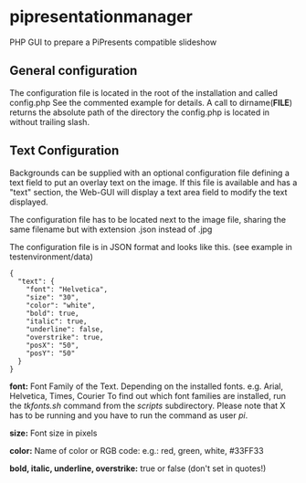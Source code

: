 pipresentationmanager
=====================

PHP GUI to prepare a PiPresents compatible slideshow

General configuration
---------------------
The configuration file is located in the root of the installation and
called config.php
See the commented example for details. A call to dirname(__FILE__)
returns the absolute path of the directory the config.php is located
in without trailing slash.

Text Configuration
------------------
Backgrounds can be supplied with an optional configuration file
defining a text field to put an overlay text on the image.
If this file is available and has a "text" section, the Web-GUI will
display a text area field to modify the text displayed.

The configuration file has to be located next to the image file,
sharing the same filename but with extension .json instead of .jpg

The configuration file is in JSON format and looks like this.
(see example in testenvironment/data)

    {
      "text": {
        "font": "Helvetica",
        "size": "30",
        "color": "white",
        "bold": true,
        "italic": true,
        "underline": false,
        "overstrike": true,
        "posX": "50",
        "posY": "50"
      }
    }

__font:__
Font Family of the Text. Depending on the installed fonts.
e.g. Arial, Helvetica, Times, Courier
To find out which font families are installed, run the _tkfonts.sh_
command from the _scripts_ subdirectory. Please note that X has
to be running and you have to run the command as user _pi_. 

__size:__
Font size in pixels

__color:__
Name of color or RGB code:
e.g.: red, green, white, #33FF33

__bold, italic, underline, overstrike:__
true or false (don't set in quotes!)



